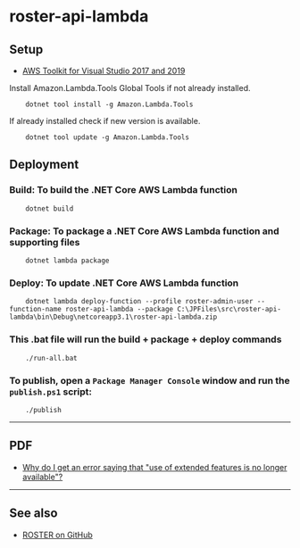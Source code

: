 # roster-api-lambda

## Setup

* [AWS Toolkit for Visual Studio 2017 and 2019](https://marketplace.visualstudio.com/items?itemName=AmazonWebServices.AWSToolkitforVisualStudio2017)

Install Amazon.Lambda.Tools Global Tools if not already installed.
```
    dotnet tool install -g Amazon.Lambda.Tools
```

If already installed check if new version is available.
```
    dotnet tool update -g Amazon.Lambda.Tools
```
## Deployment

### Build:  To build the .NET Core AWS Lambda function
```
    dotnet build
```

### Package:  To package a .NET Core AWS Lambda function and supporting files
```
    dotnet lambda package
```

### Deploy:  To update .NET Core AWS Lambda function
```
    dotnet lambda deploy-function --profile roster-admin-user --function-name roster-api-lambda --package C:\JPFiles\src\roster-api-lambda\bin\Debug\netcoreapp3.1\roster-api-lambda.zip
```

### This .bat file will run the build + package + deploy commands 
```
    ./run-all.bat
```

### To publish, open a `Package Manager Console` window and run the `publish.ps1` script:
```
    ./publish
```

----

## PDF

* [Why do I get an error saying that "use of extended features is no longer available"?](https://itextpdf.com/en/resources/faq/technical-support/itext-5-legacy/why-do-i-get-error-saying-use-extended-features-no)

----

## See also

* [ROSTER on GitHub](https://github.com/jaypalexa/roster)
